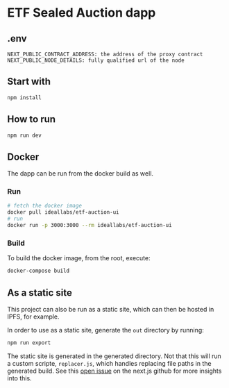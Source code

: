 # ETF Sealed Auction dapp

## .env
```
NEXT_PUBLIC_CONTRACT_ADDRESS: the address of the proxy contract
NEXT_PUBLIC_NODE_DETAILS: fully qualified url of the node
```
## Start with
```bash
npm install
```
## How to run
```bash
npm run dev
```

## Docker

The dapp can be run from the docker build as well. 

### Run

``` bash
# fetch the docker image
docker pull ideallabs/etf-auction-ui
# run
docker run -p 3000:3000 --rm ideallabs/etf-auction-ui
```

### Build

To build the docker image, from the root, execute:

``` bash
docker-compose build
```

## As a static site

This project can also be run as a static site, which can then be hosted in IPFS, for example.

In order to use as a static site, generate the `out` directory by running:

``` bash
npm run export
```

The static site is generated in the generated directory. Not that this will run a custom scripte, `replacer.js`, which handles replacing file paths in the generated build. See this [open issue](https://github.com/vercel/next.js/issues/8158) on the next.js github for more insights into this.

